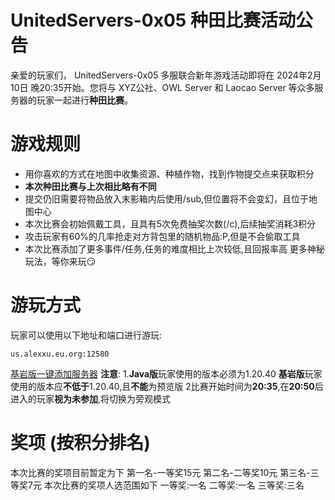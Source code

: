 # UnitedServers-0x05 种田比赛活动公告

亲爱的玩家们， UnitedServers-0x05 多服联合新年游戏活动即将在 2024年2月10日 晚20:35开始。您将与 XYZ公社、OWL Server 和 Laocao Server 等众多服务器的玩家一起进行**种田比赛**。

# 游戏规则

* 用你喜欢的方式在地图中收集资源、种植作物，找到作物提交点来获取积分
* **本次种田比赛与上次相比略有不同**
* 提交仍旧需要将物品放入末影箱内后使用/sub,但位置将不会变幻，且位于地图中心
* 本次比赛会初始佩戴工具，且具有5次免费抽奖次数(/c),后续抽奖消耗3积分
* 攻击玩家有60%的几率抢走对方背包里的随机物品:P,但是不会偷取工具
* 本次比赛添加了更多事件/任务,任务的难度相比上次较低,且回报率高
更多神秘玩法，等你来玩😏

# 游玩方式

玩家可以使用以下地址和端口进行游玩:
```
us.alexxu.eu.org:12580
```

[基岩版一键添加服务器](minecraft://?addExternalServer=UnitedServers-0x04|us.alexxu.eu.org:12580)
**注意**:
1.**Java版**玩家使用的版本必须为1.20.40
  **基岩版**玩家使用的版本应**不低于**1.20.40,且**不能**为预览版
2比赛开始时间为**20:35**,在**20:50**后进入的玩家**视为未参加**,将切换为旁观模式

# 奖项 (按积分排名)

本次比赛的奖项目前暂定为下
第一名-一等奖15元
第二名-二等奖10元
第三名-三等奖7元
本次比赛的奖项人选范围如下
一等奖:一名
二等奖:一名
三等奖:三名